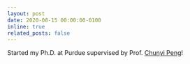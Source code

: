 ```yaml
---
layout: post
date: 2020-08-15 00:00:00-0100
inline: true
related_posts: false
---
```


Started my Ph.D. at Purdue supervised by Prof. [Chunyi Peng](https://www.cs.purdue.edu/homes/chunyi/)!
